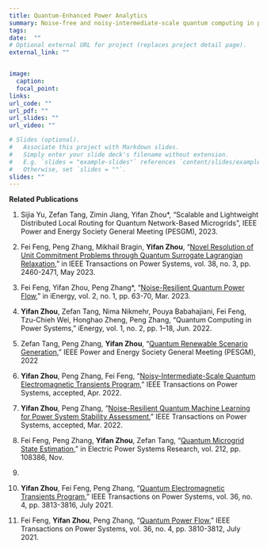 ```yaml
---
title: Quantum-Enhanced Power Analytics 
summary: Noise-free and noisy-intermediate-scale quantum computing in power system analysis.
tags:
date:  ""
# Optional external URL for project (replaces project detail page).
external_link: ""


image:
  caption:  
  focal_point:  
links:
url_code: ""
url_pdf: ""
url_slides: ""
url_video: ""

# Slides (optional).
#   Associate this project with Markdown slides.
#   Simply enter your slide deck's filename without extension.
#   E.g. `slides = "example-slides"` references `content/slides/example-slides.md`.
#   Otherwise, set `slides = ""`.
slides: ""
---
```


**Related Publications**


1. Sijia Yu, Zefan Tang, Zimin Jiang, Yifan Zhou*, “Scalable and Lightweight
Distributed Local Routing for Quantum Network-Based Microgrids”, IEEE Power
and Energy Society General Meeting (PESGM), 2023.

9. Fei Feng, Peng Zhang, Mikhail Bragin, **Yifan Zhou**, “[Novel Resolution of Unit Commitment Problems through Quantum Surrogate Lagrangian Relaxation](https://ieeexplore.ieee.org/abstract/document/9793720),” in
IEEE Transactions on Power Systems, vol. 38, no. 3, pp. 2460-2471, May 2023.

8. Fei Feng, Yifan Zhou, Peng Zhang*, “[Noise-Resilient Quantum Power Flow](https://ieeexplore.ieee.org/abstract/document/10144277),” in iEnergy, vol. 2, no. 1, pp. 63-70, Mar. 2023.

7. **Yifan Zhou**, Zefan Tang, Nima Nikmehr, Pouya Babahajiani, Fei Feng, Tzu-Chieh Wei, Honghao Zheng, Peng Zhang, “Quantum Computing in Power Systems,” iEnergy, vol. 1, no. 2, pp. 1–18, Jun. 2022.

6. Zefan Tang, Peng Zhang, **Yifan Zhou**, “[Quantum Renewable Scenario Generation](https://ieeexplore.ieee.org/abstract/document/9916926),” IEEE Power and Energy Society General Meeting (PESGM), 2022


5. **Yifan Zhou**, Peng Zhang, Fei Feng, “[Noisy-Intermediate-Scale Quantum Electromagnetic Transients Program](https://yifanzhou.info/publication/noisy-intermediate-scale-quantum-electromagnetic-transients-program/),” IEEE Transactions on Power Systems, accepted, Apr. 2022.


4. **Yifan Zhou**, Peng Zhang, “[Noise-Resilient Quantum Machine Learning for Power System Stability Assessment](https://yifanzhou.info/publication/quantum-machine-learning-for-power-system-stability-assessment/),” IEEE Transactions on Power Systems, accepted, Mar. 2022.

3. Fei Feng, Peng Zhang, **Yifan Zhou**, Zefan Tang, “[Quantum Microgrid State Estimation](https://www.sciencedirect.com/science/article/pii/S0378779622005235),” in Electric Power Systems Research, vol. 212, pp. 108386, Nov.
2022.

2. **Yifan Zhou**, Fei Feng, Peng Zhang, “[Quantum Electromagnetic Transients Program](https://yifanzhou.info/publication/quantum-electromagnetic-transients-program/),” IEEE Transactions on Power Systems, vol. 36, no. 4, pp. 3813-3816, July 2021.

1. Fei Feng, **Yifan Zhou**, Peng Zhang, “[Quantum Power Flow](https://ieeexplore.ieee.org/abstract/document/9423668),” IEEE Transactions on Power Systems, vol. 36, no. 4, pp. 3810-3812, July 2021.

